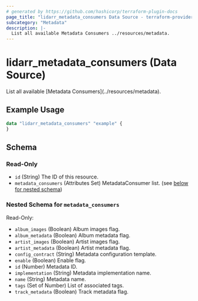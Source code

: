 ```yaml
---
# generated by https://github.com/hashicorp/terraform-plugin-docs
page_title: "lidarr_metadata_consumers Data Source - terraform-provider-lidarr"
subcategory: "Metadata"
description: |-
  List all available Metadata Consumers ../resources/metadata.
---
```


# lidarr_metadata_consumers (Data Source)

<!-- subcategory:Metadata -->List all available [Metadata Consumers](../resources/metadata).

## Example Usage

```terraform
data "lidarr_metadata_consumers" "example" {
}
```

<!-- schema generated by tfplugindocs -->
## Schema

### Read-Only

- `id` (String) The ID of this resource.
- `metadata_consumers` (Attributes Set) MetadataConsumer list. (see [below for nested schema](#nestedatt--metadata_consumers))

<a id="nestedatt--metadata_consumers"></a>
### Nested Schema for `metadata_consumers`

Read-Only:

- `album_images` (Boolean) Album images flag.
- `album_metadata` (Boolean) Album metadata flag.
- `artist_images` (Boolean) Artist images flag.
- `artist_metadata` (Boolean) Artist metadata flag.
- `config_contract` (String) Metadata configuration template.
- `enable` (Boolean) Enable flag.
- `id` (Number) Metadata ID.
- `implementation` (String) Metadata implementation name.
- `name` (String) Metadata name.
- `tags` (Set of Number) List of associated tags.
- `track_metadata` (Boolean) Track metadata flag.


